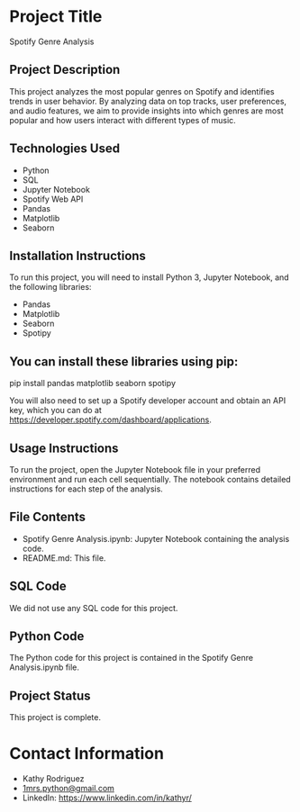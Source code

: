 # Project Title
Spotify Genre Analysis

## Project Description

This project analyzes the most popular genres on Spotify and identifies trends in user behavior. By analyzing data on top tracks, user preferences, and audio features, we aim to provide insights into which genres are most popular and how users interact with different types of music.

## Technologies Used

* Python
* SQL
* Jupyter Notebook
* Spotify Web API
* Pandas
* Matplotlib
* Seaborn

## Installation Instructions

To run this project, you will need to install Python 3, Jupyter Notebook, and the following libraries:

* Pandas
* Matplotlib
* Seaborn
* Spotipy

## You can install these libraries using pip:


pip install pandas matplotlib seaborn spotipy

You will also need to set up a Spotify developer account and obtain an API key, which you can do at https://developer.spotify.com/dashboard/applications.

## Usage Instructions

To run the project, open the Jupyter Notebook file in your preferred environment and run each cell sequentially. The notebook contains detailed instructions for each step of the analysis.

## File Contents

* Spotify Genre Analysis.ipynb: Jupyter Notebook containing the analysis code.
* README.md: This file.

## SQL Code

We did not use any SQL code for this project.

## Python Code

The Python code for this project is contained in the Spotify Genre Analysis.ipynb file.

## Project Status

This project is complete.

# Contact Information
* Kathy Rodriguez
* 1mrs.python@gmail.com
* LinkedIn: https://www.linkedin.com/in/kathyr/
